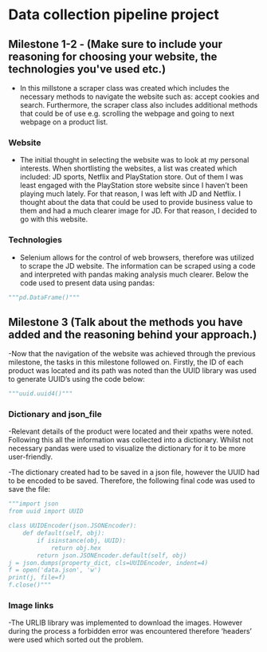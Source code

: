 # Data collection pipeline project

## Milestone 1-2 - (Make sure to include your reasoning for choosing your website, the technologies you've used etc.)

- In this millstone a scraper class was created which includes the necessary methods to navigate the website such as: accept cookies and search. Furthermore, the scraper class also includes additional methods that could be of use e.g. scrolling the webpage and going to next webpage on a product list.

### Website

- The initial thought in selecting the website was to look at my personal interests. When shortlisting the websites, a list was created which included: JD sports, Netflix and PlayStation store. Out of them I was least engaged with the PlayStation store website since I haven’t been playing much lately. For that reason, I was left with JD and Netflix. I thought about the data that could be used to provide business value to them and had a much clearer image for JD. For that reason, I decided to go with this website. 

### Technologies

- Selenium allows for the control of web browsers, therefore was utilized to scrape the JD website. The information can be scraped using a code and interpreted with pandas making analysis much clearer. Below the code used to present data using pandas:

```python
"""pd.DataFrame()"""
```
## Milestone 3 (Talk about the methods you have added and the reasoning behind your approach.)

-Now that the navigation of the website was achieved through the previous milestone, the tasks in this milestone followed on.  Firstly, the ID of each product was located and its path was noted than the UUID library was used to generate UUID’s using the code below:
	
```python
"""uuid.uuid4()"""
```

### Dictionary and json_file

-Relevant details of the product were located and their xpaths were noted. Following this all the information was collected into a dictionary. Whilst not necessary pandas were used to visualize the dictionary for it to be more user-friendly.

-The dictionary created had to be saved in a json file, however the UUID had to be encoded to be saved. Therefore, the following final code was used to save the file:
	
```python
"""import json
from uuid import UUID

class UUIDEncoder(json.JSONEncoder):
    def default(self, obj):
        if isinstance(obj, UUID):
            return obj.hex
        return json.JSONEncoder.default(self, obj)
j = json.dumps(property_dict, cls=UUIDEncoder, indent=4)
f = open('data.json', 'w')
print(j, file=f)
f.close()"""
```

### Image links

-The URLIB library was implemented to download the images. However during the process a forbidden error was encountered therefore ‘headers’ were used which sorted out the problem. 
	

